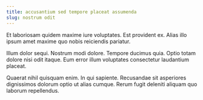 ```yaml
---
title: accusantium sed tempore placeat assumenda
slug: nostrum odit
---
```


Et laboriosam quidem maxime iure voluptates. Est provident ex. Alias illo ipsum amet maxime quo nobis reiciendis pariatur.

Illum dolor sequi. Nostrum modi dolore. Tempore ducimus quia. Optio totam dolore nisi odit itaque. Eum error illum voluptates consectetur laudantium placeat.

Quaerat nihil quisquam enim. In qui sapiente. Recusandae sit asperiores dignissimos dolorum optio ut alias cumque. Rerum fugit deleniti aliquam quo laborum repellendus.
